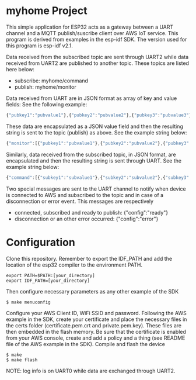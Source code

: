 # myhome Project

This simple application for ESP32 acts as a gateway between a UART channel and a MQTT publish/suscribe client over AWS IoT service. 
This program is derived from examples in the esp-idf SDK. The version used for this program is esp-idf v2.1.

Data received from the subscribed topic are sent through UART2 while data received from UART2 are published to another topic. These topics are listed here below:
* subscribe: myhome/command
* publish: myhome/monitor

Data received from UART are in JSON format as array of key and value fields: See the following example:

```javascript
{"pubkey1":"pubvalue1"},{"pubkey2":"pubvalue2"},{"pubkey3":"pubvalue3"}
```

These data are encapsulated as a JSON value field and then the resulting string is sent to the topic (publish) as above. See the example string below:

```javascript
{"monitor":[{"pubkey1":"pubvalue1"},{"pubkey2":"pubvalue2"},{"pubkey3":"pubvalue3"}]}
```

Similarly, data received from the subscribed topic, in JSON format, are encapsulated and then the resulting string is sent through UART. See the example string below:

```javascript
{"command":[{"subkey1":"subvalue1"},{"subkey2":"subvalue2"},{"subkey3":"subvalue3"}]}
```

Two special messages are sent to the UART channel to notify when device is connected to AWS and subscribed to the topic and in case of a disconnection or error event.
This messages are respectively
* connected, subscribed and ready to publish: {"config":"ready"}
* disconnection or an other error occurred: {"config":"error"}

# Configuration

Clone this repository. Remember to export the IDF_PATH and add the location of the esp32 compiler to the environment PATH.

```
export PATH=$PATH:[your_directory]
export IDF_PATH=[your_directory]
```

Then configure necessary parameters as any other example of the SDK

	$ make menuconfig 

Configure your AWS Client ID, WiFi SSID and password. Following the AWS example in the SDK, create your certificate and place the necessary files in the certs folder (certificate.pem.crt and private.pem.key). These files are then embedded in the flash memory. Be sure that the certificate is enabled from your AWS console, create and add a policy and a thing (see README file of the AWS example in the SDK).
Compile and flash the device

	$ make
	$ make flash

NOTE: log info is on UART0 while data are exchanged through UART2.





